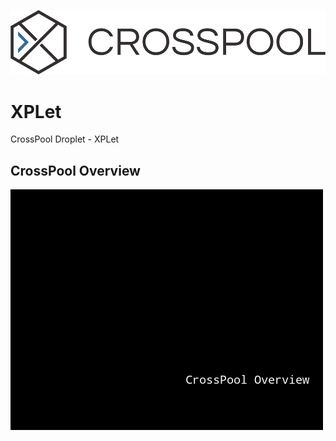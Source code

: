 ![CrossPool](./images/CPLogo_Dark_1000.png)

# XPLet
CrossPool Droplet - XPLet

CrossPool Overview
---

![overview](./images/overview.gif)